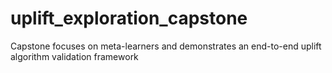 # uplift_exploration_capstone
Capstone focuses on meta-learners and demonstrates an end-to-end uplift algorithm validation framework

